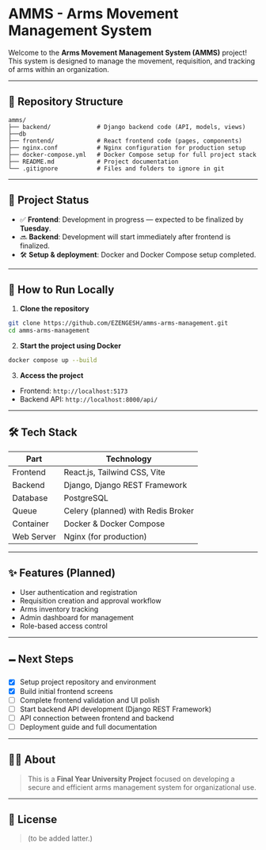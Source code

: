 # AMMS - Arms Movement Management System

Welcome to the **Arms Movement Management System (AMMS)** project!  
This system is designed to manage the movement, requisition, and tracking of arms within an organization.

---

## 📂 Repository Structure

```
amms/
├── backend/             # Django backend code (API, models, views)
├──db        
├── frontend/            # React frontend code (pages, components)
├── nginx.conf           # Nginx configuration for production setup
├── docker-compose.yml   # Docker Compose setup for full project stack
├── README.md            # Project documentation
└── .gitignore           # Files and folders to ignore in git
```

---

## 📌 Project Status

- ✅ **Frontend**: Development in progress — expected to be finalized by **Tuesday**.
- 🔜 **Backend**: Development will start immediately after frontend is finalized.
- 🛠️ **Setup & deployment**: Docker and Docker Compose setup completed.

---

## 🚀 How to Run Locally

1. **Clone the repository**

```bash
git clone https://github.com/EZENGESH/amms-arms-management.git
cd amms-arms-management
```

2. **Start the project using Docker**

```bash
docker compose up --build
```

3. **Access the project**

- Frontend: `http://localhost:5173`
- Backend API: `http://localhost:8000/api/`

---

## 🛠️ Tech Stack

| Part       | Technology                         |
|------------|-------------------------------------|
| Frontend   | React.js, Tailwind CSS, Vite        |
| Backend    | Django, Django REST Framework       |
| Database   | PostgreSQL                          |
| Queue      | Celery (planned) with Redis Broker  |
| Container  | Docker & Docker Compose             |
| Web Server | Nginx (for production)              |

---

## ✨ Features (Planned)

- User authentication and registration
- Requisition creation and approval workflow
- Arms inventory tracking
- Admin dashboard for management
- Role-based access control

---

## 🗕️ Next Steps

- [x] Setup project repository and environment
- [x] Build initial frontend screens
- [ ] Complete frontend validation and UI polish
- [ ] Start backend API development (Django REST Framework)
- [ ] API connection between frontend and backend
- [ ] Deployment guide and full documentation

---

## 👨‍🎓 About

> This is a **Final Year University Project** focused on developing a secure and efficient arms management system for organizational use.

---

## 📄 License

> (to be added latter.)

